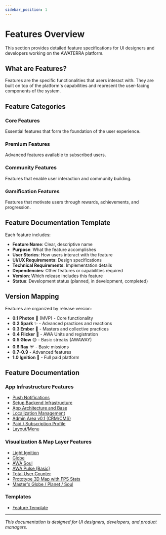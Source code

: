 ```yaml
---
sidebar_position: 1
---
```


# Features Overview

This section provides detailed feature specifications for UI designers and developers working on the AWATERRA platform.

## What are Features?

Features are the specific functionalities that users interact with. They are built on top of the platform's capabilities and represent the user-facing components of the system.

## Feature Categories

### Core Features
Essential features that form the foundation of the user experience.

### Premium Features
Advanced features available to subscribed users.

### Community Features
Features that enable user interaction and community building.

### Gamification Features
Features that motivate users through rewards, achievements, and progression.

## Feature Documentation Template

Each feature includes:

- **Feature Name**: Clear, descriptive name
- **Purpose**: What the feature accomplishes
- **User Stories**: How users interact with the feature
- **UI/UX Requirements**: Design specifications
- **Technical Requirements**: Implementation details
- **Dependencies**: Other features or capabilities required
- **Version**: Which release includes this feature
- **Status**: Development status (planned, in development, completed)

## Version Mapping

Features are organized by release version:

- **0.1 Photon** 🔹 (MVP) - Core functionality
- **0.2 Spark** ✨ - Advanced practices and reactions
- **0.3 Ember** 🧡 - Masters and collective practices
- **0.4 Flicker** 💛 - AWA Units and registration
- **0.5 Glow** 🟡 - Basic streaks (AWAWAY)
- **0.6 Ray** ☀️ - Basic missions
- **0.7-0.9** - Advanced features
- **1.0 Ignition** 🚀 - Full paid platform

## Feature Documentation

### App Infrastructure Features
- [Push Notifications](/docs/features/push-notifications)
- [Setup Backend Infrastructure](/docs/features/setup-backend-infrastructure)
- [App Architecture and Base](/docs/features/app-architecture-base)
- [Localization Management](/docs/features/localization-management)
- [Admin Area v0.1 (CRM/CMS)](/docs/features/admin-area-cms)
- [Paid / Subscription Profile](/docs/features/paid-subscription-profile)
- [Layout/Menu](/docs/features/layout-menu)

### Visualization & Map Layer Features
- [Light Ignition](/docs/features/light-ignition)
- [Globe](/docs/features/globe)
- [AWA Soul](/docs/features/awa-soul)
- [AWA Pulse (Basic)](/docs/features/awa-pulse-basic)
- [Total User Counter](/docs/features/total-user-counter)
- [Prototype 3D Map with FPS Stats](/docs/features/prototype-3d-map-fps)
- [Master's Globe / Planet / Soul](/docs/features/masters-globe-planet-soul)

### Templates
- [Feature Template](/docs/features/template)

---

*This documentation is designed for UI designers, developers, and product managers.*
